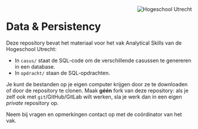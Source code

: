 <img align="right" src="pic/HU.svg" alt="Hogeschool Utrecht">


# Data & Persistency


Deze repository bevat het materiaal voor het vak Analytical Skills van de Hogeschool Utrecht:

* In `casus/` staat de SQL-code om de verschillende casussen te genereren in een database.
* In `opdracht/` staan de SQL-opdrachten. 

Je kunt de bestanden op je eigen computer krijgen door ze te downloaden of door de repository te clonen. Maak **géén** fork van deze repository: als je zelf ook met `git`/GitHub/GitLab wilt werken, sla je werk dan in een eigen _private_ repository op.

Neem bij vragen en opmerkingen contact op met de coördinator van het vak.
